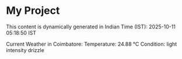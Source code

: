 # My Project

This content is dynamically generated in Indian Time (IST): 2025-10-11 05:18:50 IST


Current Weather in Coimbatore:
Temperature: 24.88 °C
Condition: light intensity drizzle
